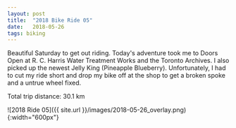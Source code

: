```yaml
---
layout: post
title:  "2018 Bike Ride 05"
date:   2018-05-26
tags: biking
---
```


Beautiful Saturday to get out riding. Today's adventure took me to Doors Open at R. C. Harris Water Treatment Works and the Toronto Archives. I also picked up the newest Jelly King (Pineapple Blueberry). Unfortunately, I had to cut my ride short and drop my bike off at the shop to get a broken spoke and a untrue wheel fixed.

Total trip distance: 30.1 km

![2018 Ride 05]({{ site.url }}/images/2018-05-26_overlay.png){:width="600px"}

